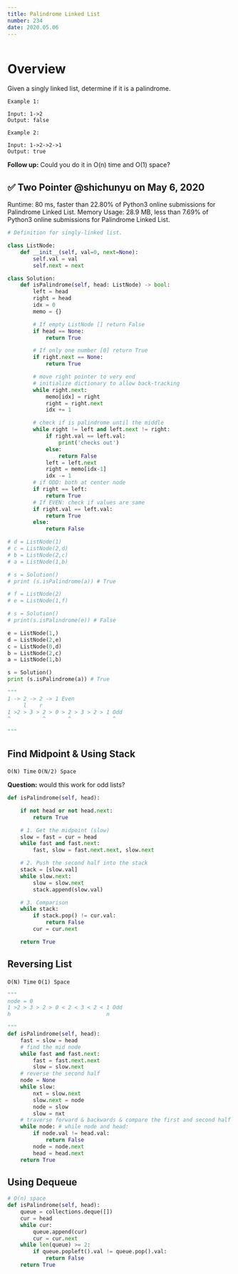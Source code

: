 ```yaml
---
title: Palindrome Linked List
number: 234
date: 2020.05.06
---
```


```toc

```

# Overview

Given a singly linked list, determine if it is a palindrome.

```text
Example 1:

Input: 1->2
Output: false
```

```text
Example 2:

Input: 1->2->2->1
Output: true
```

**Follow up:** Could you do it in O(n) time and O(1) space?

## ✅ Two Pointer @shichunyu on May 6, 2020
Runtime: 80 ms, faster than 22.80% of Python3 online submissions for Palindrome Linked List. Memory Usage: 28.9 MB, less than 7.69% of Python3 online submissions for Palindrome Linked List.

```python
# Definition for singly-linked list.

class ListNode:
    def __init__(self, val=0, next=None):
        self.val = val
        self.next = next

class Solution:
    def isPalindrome(self, head: ListNode) -> bool:
        left = head
        right = head
        idx = 0
        memo = {}

        # If empty ListNode [] return False
        if head == None:
            return True

        # If only one number [0] return True
        if right.next == None:
            return True

        # move right pointer to very end
        # initialize dictionary to allow back-tracking
        while right.next:
            memo[idx] = right
            right = right.next
            idx += 1

        # check if is palindrome until the middle
        while right != left and left.next != right:
            if right.val == left.val:
                print('checks out')
            else:
                return False
            left = left.next
            right = memo[idx-1]
            idx -= 1
        # if ODD: both at center node
        if right == left:
            return True
        # If EVEN: check if values are same
        if right.val == left.val:
            return True
        else:   
            return False

# d = ListNode(1)
# c = ListNode(2,d)
# b = ListNode(2,c)
# a = ListNode(1,b)

# s = Solution()
# print (s.isPalindrome(a)) # True

# f = ListNode(2) 
# e = ListNode(1,f)

# s = Solution()
# print(s.isPalindrome(e)) # False

e = ListNode(1,)
d = ListNode(2,e)
c = ListNode(0,d)
b = ListNode(2,c)
a = ListNode(1,b)

s = Solution()
print (s.isPalindrome(a)) # True

"""
1 -> 2 -> 2 -> 1 Even
     l    r
1 >2 > 3 > 2 > 0 > 2 > 3 > 2 > 1 Odd
^          ^       ^             ^

"""
```

## Find Midpoint & Using Stack
`O(N) Time` `O(N/2) Space`

**Question:** would this work for odd lists?

```python
def isPalindrome(self, head):

    if not head or not head.next:
        return True

    # 1. Get the midpoint (slow)
    slow = fast = cur = head
    while fast and fast.next:
        fast, slow = fast.next.next, slow.next

    # 2. Push the second half into the stack
    stack = [slow.val]
    while slow.next:
        slow = slow.next
        stack.append(slow.val)

    # 3. Comparison
    while stack:
        if stack.pop() != cur.val:
            return False
        cur = cur.next

    return True
```

## Reversing List
`O(N) Time` `O(1) Space`

```python
"""
node = 0
1 >2 > 3 > 2 > 0 < 2 < 3 < 2 < 1 Odd
h                              n

"""
def isPalindrome(self, head):
    fast = slow = head
    # find the mid node
    while fast and fast.next:
        fast = fast.next.next
        slow = slow.next
    # reverse the second half
    node = None
    while slow:
        nxt = slow.next
        slow.next = node
        node = slow
        slow = nxt
    # traverse forward & backwards & compare the first and second half nodes
    while node: # while node and head:
        if node.val != head.val:
            return False
        node = node.next
        head = head.next
    return True
```

## Using Dequeue

```python
# O(n) space
def isPalindrome(self, head):
    queue = collections.deque([])
    cur = head
    while cur:
        queue.append(cur)
        cur = cur.next
    while len(queue) >= 2:
        if queue.popleft().val != queue.pop().val:
            return False
    return True
```
